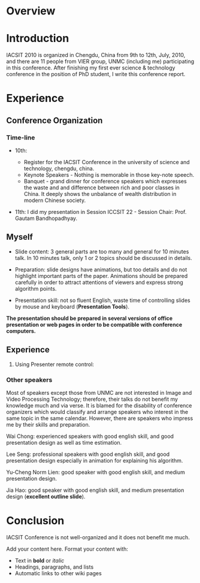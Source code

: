 # Overview #


# Introduction #

IACSIT 2010 is organized in Chengdu, China from 9th to 12th, July, 2010, and there are 11 people from VIER group, UNMC (including me) participating in this conference. After finishing my first ever science & technology conference in the position of PhD student, I write this conference report.

# Experience #

## Conference Organization ##
### Time-line ###

  * 10th:
    * Register for the IACSIT Conference in the university of science and technology, chengdu, china.
    * Keynote Speakers - Nothing is memorable in those key-note speech.
    * Banquet - grand dinner for conference speakers which expresses the waste and and difference between rich and poor classes in China. It deeply shows the unbalance of wealth distribution in modern Chinese society.

  * 11th: I did my presentation in Session ICCSIT 22 - Session Chair: Prof. Gautam Bandhopadhyay.

## Myself ##

  * Slide content: 3 general parts are too many and general for 10 minutes talk. In 10 minutes talk, only 1 or 2 topics should be discussed in details.

  * Preparation: slide designs have animations, but too details and do not highlight important parts of the paper. Animations should be prepared carefully in order to attract attentions of viewers and express strong algorithm points.

  * Presentation skill: not so fluent English, waste time of controlling slides by mouse and keyboard (**Presentation Tools**).

**The presentation should be prepared in several versions of office presentation or web pages in order to be compatible with conference computers.**

## Experience ##

  1. Using Presenter remote control:

### Other speakers ###

Most of speakers except those from UNMC are not interested in Image and Video Processing Technology; therefore, their talks do not benefit my knowledge much and via verse. It is blamed for the disability of conference organizers which would classify and arrange speakers who interest in the same topic in the same calendar. However, there are speakers who impress me by their skills and preparation.

Wai Chong: experienced speakers with good english skill, and good presentation design as well as time estimation.

Lee Seng: professional speakers with good english skill, and good presentation design especially in animation for explaining his algorithm.

Yu-Cheng Norm Lien: good speaker with good english skill, and medium presentation design.

Jia Hao: good speaker with good english skill, and medium presentation design (**excellent outline slide**).

# Conclusion #

IACSIT Conference is not well-organized and it does not benefit me much.


Add your content here.  Format your content with:
  * Text in **bold** or _italic_
  * Headings, paragraphs, and lists
  * Automatic links to other wiki pages
